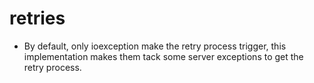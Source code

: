 # retries

- By default, only ioexception make the retry process trigger, this implementation makes them tack some server exceptions to get the retry process.